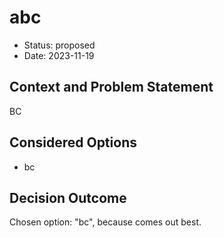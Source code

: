 # abc

* Status: proposed
* Date: 2023-11-19

## Context and Problem Statement

BC

## Considered Options

* bc

## Decision Outcome

Chosen option: "bc", because comes out best.
